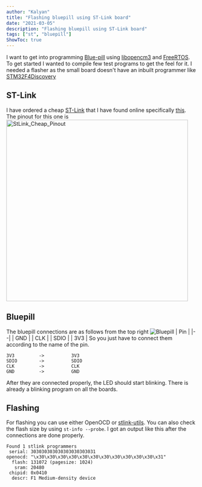 ```yaml
---
author: "Kalyan"
title: "Flashing bluepill using ST-Link board"
date: "2021-03-05"
description: "Flashing bluepill using ST-Link board"
tags: ["st", "bluepill"]
ShowToc: true
---
```

I want to get into programming [Blue-pill](https://stm32-base.org/boards/STM32F103C8T6-Blue-Pill.html) using [libopencm3](https://libopencm3.org/) and [FreeRTOS](https://www.freertos.org/). To get started I wanted to compile few test programs to get the feel for it. I needed a flasher as the small board doesn't have an inbuilt programmer like [STM32F4Discovery](https://www.st.com/en/evaluation-tools/stm32f4discovery.html)
## ST-Link
 I have ordered a cheap [ST-Link](https://www.st.com/en/development-tools/st-link-v2.html) that I have found online specifically [this](https://de.aliexpress.com/item/32676015777.html). The pinout for this one is
<a data-flickr-embed="true" href="https://www.flickr.com/photos/192459396@N08/51012185817/in/dateposted-public/" title="StLink_Cheap_Pinout"><img src="https://live.staticflickr.com/65535/51012185817_297ab3b9a9_h.jpg" width="480" height="480" alt="StLink_Cheap_Pinout"></a><script async src="//embedr.flickr.com/assets/client-code.js" charset="utf-8"></script>
## Bluepill
The bluepill connections are as follows from the top right
![Bluepill](https://stm32-base.org/assets/img/boards/STM32F103C8T6_Blue_Pill-2.jpg)
| Pin |
|--|
| GND |
| CLK |
| SDIO |
| 3V3 |
So you just have to connect them according to the name of the pin.
```
3V3			->			3V3
SDIO		->			SDIO
CLK			->			CLK
GND			->			GND
```
After they are connected properly, the LED should start blinking. There is already a blinking program on all the boards. 
## Flashing
For flashing you can use either OpenOCD or [stlink-utils](https://github.com/stlink-org/stlink). You can also check the flash size by using `st-info --probe`. I got an output like this after the connections are done properly.
```
Found 1 stlink programmers
 serial: 303030303030303030303031
openocd: "\x30\x30\x30\x30\x30\x30\x30\x30\x30\x30\x30\x31"
  flash: 131072 (pagesize: 1024)
   sram: 20480
 chipid: 0x0410
  descr: F1 Medium-density device
```






 
<!--stackedit_data:
eyJoaXN0b3J5IjpbMTE0NzM2MTM3MF19
-->